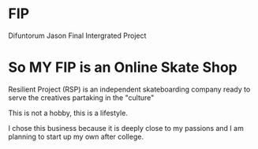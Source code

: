 # FIP
Difuntorum Jason Final Intergrated Project

# So MY FIP is an Online Skate Shop

Resilient Project (RSP) is an independent skateboarding company ready to serve the creatives partaking in the "culture"

This is not a hobby, this is a lifestyle.

I chose this business because it is deeply close to my passions and I am planning to start up my own after college.
